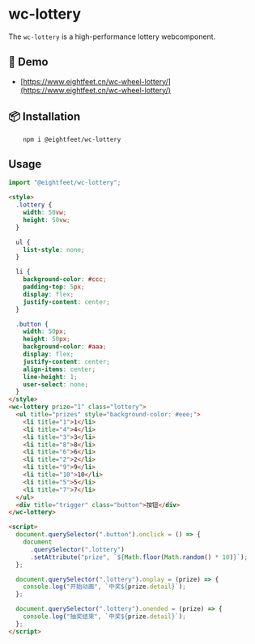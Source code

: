 # wc-lottery

The `wc-lottery` is a high-performance lottery webcomponent.

## 🎡 Demo

- [https://www.eightfeet.cn/wc-wheel-lottery/](https://www.eightfeet.cn/wc-wheel-lottery/)

## 📦 Installation

```shell
    npm i @eightfeet/wc-lottery
```

## Usage

```js
import "@eightfeet/wc-lottery";
```

```html
<style>
  .lottery {
    width: 50vw;
    height: 50vw;
  }

  ul {
    list-style: none;
  }

  li {
    background-color: #ccc;
    padding-top: 5px;
    display: flex;
    justify-content: center;
  }

  .button {
    width: 50px;
    height: 50px;
    background-color: #aaa;
    display: flex;
    justify-content: center;
    align-items: center;
    line-height: 1;
    user-select: none;
  }
</style>
<wc-lottery prize="1" class="lottery">
  <ul title="prizes" style="background-color: #eee;">
    <li title="1">1</li>
    <li title="4">4</li>
    <li title="3">3</li>
    <li title="8">8</li>
    <li title="6">6</li>
    <li title="2">2</li>
    <li title="9">9</li>
    <li title="10">10</li>
    <li title="5">5</li>
    <li title="7">7</li>
  </ul>
  <div title="trigger" class="button">按钮</div>
</wc-lottery>

<script>
  document.querySelector(".button").onclick = () => {
    document
      .querySelector(".lottery")
      .setAttribute("prize", `${Math.floor(Math.random() * 10)}`);
  };

  document.querySelector(".lottery").onplay = (prize) => {
    console.log("开始动画", `中奖${prize.detail}`);
  };

  document.querySelector(".lottery").onended = (prize) => {
    console.log("抽奖结束", `中奖${prize.detail}`);
  };
</script>
```
